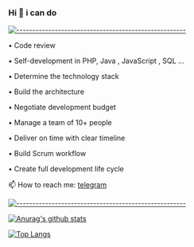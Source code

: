 ### Hi 👋 i can do

[![-----------------------------------------------------](
https://raw.githubusercontent.com/andreasbm/readme/master/assets/lines/aqua.png)](https://github.com/BaseMax?tab=repositories)


• Code review
 
• Self-development in PHP, Java , JavaScript , SQL  ...

• Determine the technology stack

• Build the architecture

• Negotiate development budget

• Manage a team of 10+ people

• Deliver on time with clear timeline

• Build Scrum workflow

• Create full development life cycle


📫 How to reach me: [telegram](https://t.me/valentininua)


[![-----------------------------------------------------](
https://raw.githubusercontent.com/andreasbm/readme/master/assets/lines/aqua.png)](https://github.com/BaseMax?tab=repositories)


[![Anurag's github stats](https://github-readme-stats.vercel.app/api?username=valentininua&count_private=true&show_icons=true)](https://github.com/valentininua)


[![Top Langs](https://github-readme-stats.vercel.app/api/top-langs/?username=valentininua&count_private=true&hide=css&layout=compact)](https://github.com/valentininua)




<!--
**valentininua/valentininua** is a ✨ _special_ ✨ repository because its `README.md` (this file) appears on your GitHub profile.

Here are some ideas to get you started:

- 🔭 I’m currently working on ...
- 🌱 I’m currently learning ...
- 👯 I’m looking to collaborate on ...
- 🤔 I’m looking for help with ...
- 💬 Ask me about ...
- 📫 How to reach me: ...
- 😄 Pronouns: ...
- ⚡ Fun fact: ...
-->
